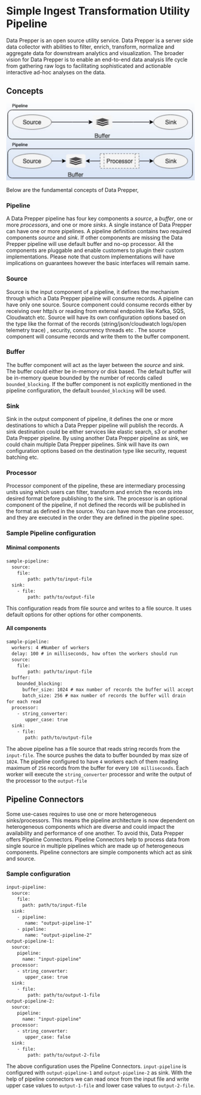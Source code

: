 # Simple Ingest Transformation Utility Pipeline

Data Prepper is an open source utility service. Data Prepper is a server side data collector with abilities to filter, enrich, transform, normalize and aggregate data for downstream analytics and visualization.
The broader vision for Data Prepper is to enable an end-to-end data analysis life cycle from gathering raw logs to facilitating sophisticated and actionable interactive ad-hoc analyses on the data. 

## Concepts

![Data Prepper Pipeline](images/DataPrepperPipeline.png)

Below are the fundamental concepts of Data Prepper,

### Pipeline
A Data Prepper pipeline has four key components a *source*, a *buffer*, one or more *processors*, and one or more *sinks*. A single instance of Data Prepper can have one or more pipelines. A pipeline definition contains two required components *source* and *sink*. If other components are missing the Data Prepper pipeline will use default buffer and no-op processor. All the components are pluggable and enable customers to plugin their custom implementations. Please note that custom implementations will have implications on guarantees however the basic interfaces will remain same.

### Source
Source is the input component of a pipeline, it defines the mechanism through which a Data Prepper pipeline will consume records. A pipeline can have only one source. Source component could consume records either by receiving over http/s or reading from external endpoints like Kafka, SQS, Cloudwatch etc.  Source will have its own configuration options based on the type like the format of the records (string/json/cloudwatch logs/open telemetry trace) , security, concurrency threads etc . The source component will consume records and write them to the buffer component. 

### Buffer
The buffer component will act as the layer between the *source* and *sink.* The buffer could either be in-memory or disk based. The default buffer will be in-memory queue bounded by the number of records called `bounded_blocking`. If the buffer component is not explicitly mentioned in the pipeline configuration, the default `bounded_blocking` will be used.

### Sink
Sink in the output component of pipeline, it defines the one or more destinations to which a Data Prepper pipeline will publish the records. A sink destination could be either services like elastic search, s3 or another Data Prepper pipeline. By using another Data Prepper pipeline as sink, we could chain multiple Data Prepper pipelines. Sink will have its own configuration options based on the destination type like security, request batching etc. 

### Processor
Processor component of the pipeline, these are intermediary processing units using which users can filter, transform and enrich the records into desired format before publishing to the sink. The processor is an optional component of the pipeline, if not defined the records will be published in the format as defined in the source. You can have more than one processor, and they are executed in the order they are defined in the pipeline spec.

### Sample Pipeline configuration

#### Minimal components
```
sample-pipeline:
  source:
    file:
        path: path/to/input-file
  sink:
    - file:
        path: path/to/output-file
```

This configuration reads from file source and writes to a file source. It uses default options for other options for other components.

#### All components

```
sample-pipeline:
  workers: 4 #Number of workers
  delay: 100 # in milliseconds, how often the workers should run
  source:
    file:
        path: path/to/input-file
  buffer:
    bounded_blocking:
      buffer_size: 1024 # max number of records the buffer will accept
      batch_size: 256 # max number of records the buffer will drain for each read
  processor:
    - string_converter:
       upper_case: true
  sink:
    - file:
       path: path/to/output-file
```

The above pipeline has a file source that reads string records from the `input-file`. The source pushes the data to buffer bounded by max size of `1024`. The pipeline configured to have `4` workers each of them reading maximum of `256` records from the buffer for every `100 milliseconds`. Each worker will execute the `string_converter` processor and write the output of the processor to the `output-file`




## Pipeline Connectors

Some use-cases requires to use one or more heterogeneous sinks/processors. This means the pipeline architecture is now dependent on heterogeneous components which are diverse and could impact the availability and performance of one another. To avoid this, Data Prepper offers Pipeline Connectors. Pipeline Connectors help to process data from single source in multiple pipelines which are made up of heterogeneous components. Pipeline connectors are simple components which act as sink and source.

### Sample configuration 

```
input-pipeline:
  source:
    file:
      path: path/to/input-file
  sink:
    - pipeline:
       name: "output-pipeline-1"
    - pipeline:
       name: "output-pipeline-2"
output-pipeline-1:
  source:
    pipeline:
      name: "input-pipeline"
  processor:
    - string_converter:
       upper_case: true
  sink:
    - file:
        path: path/to/output-1-file
output-pipeline-2:
  source:
    pipeline:
      name: "input-pipeline"
  processor:
    - string_converter:
       upper_case: false
  sink:
    - file:
        path: path/to/output-2-file
```

The above configuration uses the Pipeline Connectors. `input-pipeline` is configured with `output-pipeline-1` and `output-pipeline-2` as sink. With the help of pipeline connectors we can read once from the input file and write upper case values to `output-1-file` and lower case values to `output-2-file`.
